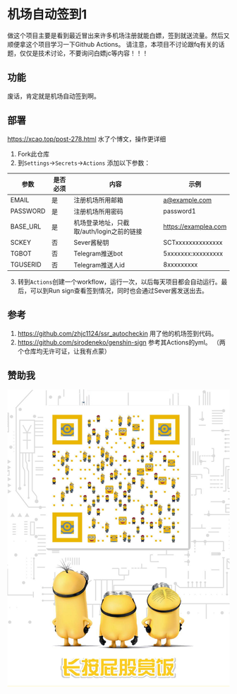 # 机场自动签到1
做这个项目主要是看到最近冒出来许多机场注册就能白嫖，签到就送流量。然后又顺便拿这个项目学习一下Github Actions。
请注意，本项目不讨论跟fq有关的话题，仅仅是技术讨论，不要询问白嫖jc等内容！！！
## 功能

废话，肯定就是机场自动签到啊。
## 部署

https://xcao.top/post-278.html 水了个博文，操作更详细

1. Fork此仓库
2. 到`Settings`→`Secrets`→`Actions` 添加以下参数：

| 参数  | 是否必须  | 内容  | 示例  |
| ------------ | ------------ | ------------ | ------------ |
| EMAIL  | 是  | 注册机场所用邮箱  | a@example.com  |
| PASSWORD  | 是  | 注册机场所用密码  | password1  |
| BASE_URL  | 是  | 机场登录地址，只截取/auth/login之前的链接  | https://examplea.com  |
| SCKEY  | 否  | Sever酱秘钥  | SCTxxxxxxxxxxxxxx  |
| TGBOT  | 否  | Telegram推送bot  | 5xxxxxxx:xxxxxxxxx  |
| TGUSERID  | 否  | Telegram推送人id  | 8xxxxxxxxx  |

3. 转到`Actions`创建一个workflow，运行一次，以后每天项目都会自动运行。最后，可以到Run sign查看签到情况，同时也会通过Sever酱发送出去。
## 参考
1. https://github.com/zhjc1124/ssr_autocheckin 用了他的机场签到代码。
2. https://github.com/sirodeneko/genshin-sign 参考其Actions的yml。
（两个仓库均无许可证，让我有点蒙）
## 赞助我
[![](https://raw.githubusercontent.com/xiaocao666tzh/imghosting/main/img/%E4%B8%87%E8%83%BD%E6%94%B6%E6%AC%BE%E7%A0%81-%E8%8D%89%E3%81%AE%E5%8D%9A%E5%AE%A2.png)](https://raw.githubusercontent.com/xiaocao666tzh/imghosting/main/img/%E4%B8%87%E8%83%BD%E6%94%B6%E6%AC%BE%E7%A0%81-%E8%8D%89%E3%81%AE%E5%8D%9A%E5%AE%A2.png)
